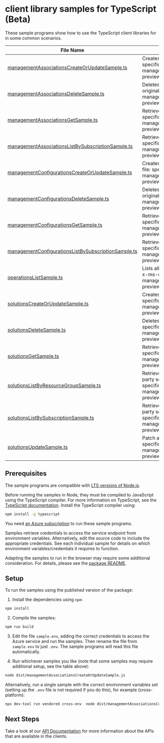 # client library samples for TypeScript (Beta)

These sample programs show how to use the TypeScript client libraries for in some common scenarios.

| **File Name**                                                                                           | **Description**                                                                                                                                                                                                                                                      |
| ------------------------------------------------------------------------------------------------------- | -------------------------------------------------------------------------------------------------------------------------------------------------------------------------------------------------------------------------------------------------------------------- |
| [managementAssociationsCreateOrUpdateSample.ts][managementassociationscreateorupdatesample]             | Creates or updates the ManagementAssociation. x-ms-original-file: specification/operationsmanagement/resource-manager/Microsoft.OperationsManagement/preview/2015-11-01-preview/examples/ManagementAssociationCreate.json                                            |
| [managementAssociationsDeleteSample.ts][managementassociationsdeletesample]                             | Deletes the ManagementAssociation in the subscription. x-ms-original-file: specification/operationsmanagement/resource-manager/Microsoft.OperationsManagement/preview/2015-11-01-preview/examples/ManagementAssociationDelete.json                                   |
| [managementAssociationsGetSample.ts][managementassociationsgetsample]                                   | Retrieves the user ManagementAssociation. x-ms-original-file: specification/operationsmanagement/resource-manager/Microsoft.OperationsManagement/preview/2015-11-01-preview/examples/ManagementAssociationGet.json                                                   |
| [managementAssociationsListBySubscriptionSample.ts][managementassociationslistbysubscriptionsample]     | Retrieves the ManagementAssociations list. x-ms-original-file: specification/operationsmanagement/resource-manager/Microsoft.OperationsManagement/preview/2015-11-01-preview/examples/ManagementAssociationListForSubscription.json                                  |
| [managementConfigurationsCreateOrUpdateSample.ts][managementconfigurationscreateorupdatesample]         | Creates or updates the ManagementConfiguration. x-ms-original-file: specification/operationsmanagement/resource-manager/Microsoft.OperationsManagement/preview/2015-11-01-preview/examples/ManagementConfigurationCreate.json                                        |
| [managementConfigurationsDeleteSample.ts][managementconfigurationsdeletesample]                         | Deletes the ManagementConfiguration in the subscription. x-ms-original-file: specification/operationsmanagement/resource-manager/Microsoft.OperationsManagement/preview/2015-11-01-preview/examples/ManagementConfigurationDelete.json                               |
| [managementConfigurationsGetSample.ts][managementconfigurationsgetsample]                               | Retrieves the user ManagementConfiguration. x-ms-original-file: specification/operationsmanagement/resource-manager/Microsoft.OperationsManagement/preview/2015-11-01-preview/examples/ManagementConfigurationGet.json                                               |
| [managementConfigurationsListBySubscriptionSample.ts][managementconfigurationslistbysubscriptionsample] | Retrieves the ManagementConfigurations list. x-ms-original-file: specification/operationsmanagement/resource-manager/Microsoft.OperationsManagement/preview/2015-11-01-preview/examples/ManagementConfigurationListForSubscription.json                              |
| [operationsListSample.ts][operationslistsample]                                                         | Lists all of the available OperationsManagement Rest API operations. x-ms-original-file: specification/operationsmanagement/resource-manager/Microsoft.OperationsManagement/preview/2015-11-01-preview/examples/OperationsList.json                                  |
| [solutionsCreateOrUpdateSample.ts][solutionscreateorupdatesample]                                       | Creates or updates the Solution. x-ms-original-file: specification/operationsmanagement/resource-manager/Microsoft.OperationsManagement/preview/2015-11-01-preview/examples/SolutionCreate.json                                                                      |
| [solutionsDeleteSample.ts][solutionsdeletesample]                                                       | Deletes the solution in the subscription. x-ms-original-file: specification/operationsmanagement/resource-manager/Microsoft.OperationsManagement/preview/2015-11-01-preview/examples/SolutionDelete.json                                                             |
| [solutionsGetSample.ts][solutionsgetsample]                                                             | Retrieves the user solution. x-ms-original-file: specification/operationsmanagement/resource-manager/Microsoft.OperationsManagement/preview/2015-11-01-preview/examples/SolutionGet.json                                                                             |
| [solutionsListByResourceGroupSample.ts][solutionslistbyresourcegroupsample]                             | Retrieves the solution list. It will retrieve both first party and third party solutions x-ms-original-file: specification/operationsmanagement/resource-manager/Microsoft.OperationsManagement/preview/2015-11-01-preview/examples/SolutionList.json                |
| [solutionsListBySubscriptionSample.ts][solutionslistbysubscriptionsample]                               | Retrieves the solution list. It will retrieve both first party and third party solutions x-ms-original-file: specification/operationsmanagement/resource-manager/Microsoft.OperationsManagement/preview/2015-11-01-preview/examples/SolutionListForSubscription.json |
| [solutionsUpdateSample.ts][solutionsupdatesample]                                                       | Patch a Solution. Only updating tags supported. x-ms-original-file: specification/operationsmanagement/resource-manager/Microsoft.OperationsManagement/preview/2015-11-01-preview/examples/SolutionUpdate.json                                                       |

## Prerequisites

The sample programs are compatible with [LTS versions of Node.js](https://github.com/nodejs/release#release-schedule).

Before running the samples in Node, they must be compiled to JavaScript using the TypeScript compiler. For more information on TypeScript, see the [TypeScript documentation][typescript]. Install the TypeScript compiler using:

```bash
npm install -g typescript
```

You need [an Azure subscription][freesub] to run these sample programs.

Samples retrieve credentials to access the service endpoint from environment variables. Alternatively, edit the source code to include the appropriate credentials. See each individual sample for details on which environment variables/credentials it requires to function.

Adapting the samples to run in the browser may require some additional consideration. For details, please see the [package README][package].

## Setup

To run the samples using the published version of the package:

1. Install the dependencies using `npm`:

```bash
npm install
```

2. Compile the samples:

```bash
npm run build
```

3. Edit the file `sample.env`, adding the correct credentials to access the Azure service and run the samples. Then rename the file from `sample.env` to just `.env`. The sample programs will read this file automatically.

4. Run whichever samples you like (note that some samples may require additional setup, see the table above):

```bash
node dist/managementAssociationsCreateOrUpdateSample.js
```

Alternatively, run a single sample with the correct environment variables set (setting up the `.env` file is not required if you do this), for example (cross-platform):

```bash
npx dev-tool run vendored cross-env  node dist/managementAssociationsCreateOrUpdateSample.js
```

## Next Steps

Take a look at our [API Documentation][apiref] for more information about the APIs that are available in the clients.

[managementassociationscreateorupdatesample]: https://github.com/Azure/azure-sdk-for-js/blob/main/sdk/operationsmanagement/arm-operations/samples/v4-beta/typescript/src/managementAssociationsCreateOrUpdateSample.ts
[managementassociationsdeletesample]: https://github.com/Azure/azure-sdk-for-js/blob/main/sdk/operationsmanagement/arm-operations/samples/v4-beta/typescript/src/managementAssociationsDeleteSample.ts
[managementassociationsgetsample]: https://github.com/Azure/azure-sdk-for-js/blob/main/sdk/operationsmanagement/arm-operations/samples/v4-beta/typescript/src/managementAssociationsGetSample.ts
[managementassociationslistbysubscriptionsample]: https://github.com/Azure/azure-sdk-for-js/blob/main/sdk/operationsmanagement/arm-operations/samples/v4-beta/typescript/src/managementAssociationsListBySubscriptionSample.ts
[managementconfigurationscreateorupdatesample]: https://github.com/Azure/azure-sdk-for-js/blob/main/sdk/operationsmanagement/arm-operations/samples/v4-beta/typescript/src/managementConfigurationsCreateOrUpdateSample.ts
[managementconfigurationsdeletesample]: https://github.com/Azure/azure-sdk-for-js/blob/main/sdk/operationsmanagement/arm-operations/samples/v4-beta/typescript/src/managementConfigurationsDeleteSample.ts
[managementconfigurationsgetsample]: https://github.com/Azure/azure-sdk-for-js/blob/main/sdk/operationsmanagement/arm-operations/samples/v4-beta/typescript/src/managementConfigurationsGetSample.ts
[managementconfigurationslistbysubscriptionsample]: https://github.com/Azure/azure-sdk-for-js/blob/main/sdk/operationsmanagement/arm-operations/samples/v4-beta/typescript/src/managementConfigurationsListBySubscriptionSample.ts
[operationslistsample]: https://github.com/Azure/azure-sdk-for-js/blob/main/sdk/operationsmanagement/arm-operations/samples/v4-beta/typescript/src/operationsListSample.ts
[solutionscreateorupdatesample]: https://github.com/Azure/azure-sdk-for-js/blob/main/sdk/operationsmanagement/arm-operations/samples/v4-beta/typescript/src/solutionsCreateOrUpdateSample.ts
[solutionsdeletesample]: https://github.com/Azure/azure-sdk-for-js/blob/main/sdk/operationsmanagement/arm-operations/samples/v4-beta/typescript/src/solutionsDeleteSample.ts
[solutionsgetsample]: https://github.com/Azure/azure-sdk-for-js/blob/main/sdk/operationsmanagement/arm-operations/samples/v4-beta/typescript/src/solutionsGetSample.ts
[solutionslistbyresourcegroupsample]: https://github.com/Azure/azure-sdk-for-js/blob/main/sdk/operationsmanagement/arm-operations/samples/v4-beta/typescript/src/solutionsListByResourceGroupSample.ts
[solutionslistbysubscriptionsample]: https://github.com/Azure/azure-sdk-for-js/blob/main/sdk/operationsmanagement/arm-operations/samples/v4-beta/typescript/src/solutionsListBySubscriptionSample.ts
[solutionsupdatesample]: https://github.com/Azure/azure-sdk-for-js/blob/main/sdk/operationsmanagement/arm-operations/samples/v4-beta/typescript/src/solutionsUpdateSample.ts
[apiref]: https://docs.microsoft.com/javascript/api/@azure/arm-operations?view=azure-node-preview
[freesub]: https://azure.microsoft.com/free/
[package]: https://github.com/Azure/azure-sdk-for-js/tree/main/sdk/operationsmanagement/arm-operations/README.md
[typescript]: https://www.typescriptlang.org/docs/home.html
